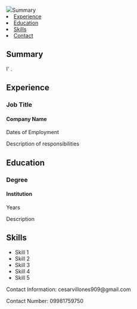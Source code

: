 <!DOCTYPE html>
<html lang="en">
<head>
    <meta charset="UTF-8">
    <meta name="viewport" content="width=device-width, initial-scale=1.0">
    <title>My Resume</title>
    <link rel="stylesheet" href="styles.css">
    <img src="![VILLONES, CESAR III H _0682](https://github.com/qwertyuiop1234578/VILLONES_SW2/assets/162384817/496bb1ab-0bf7-4209-a46f-b85eb948dbcd) 

</head>
<body>
    <header>
        <h1>Cesar H. Villones III.</h1>
 <nav>
            <ul>
                <li><a href="#summary">Summary</a></li>
                <li><a href="#experience">Experience</a></li>
                <li><a href="#education">Education</a></li>
                <li><a href="#skills">Skills</a></li>
                <li><a href="#contact">Contact</a></li>
            </ul>
        </nav>
    </header>
    <main>
        <section id="summary">
            <h2>Summary</h2>
            <p>I' .</p>
        </section>
        <section id="experience">
            <h2>Experience</h2>
            <div class="experience-item">
                <h3>Job Title</h3>
                <h4>Company Name</h4>
                <p>Dates of Employment</p>
                <p>Description of responsibilities</p>
            </div>
            <!-- Add more experience items as needed -->
        </section>
        <section id="education">
            <h2>Education</h2>
            <div class="education-item">
                <h3>Degree</h3>
                <h4>Institution</h4>
                <p>Years</p>
                <p>Description</p>
            </div>
            <!-- Add more education items as needed -->
        </section>
        <section id="skills">
            <h2>Skills</h2>
            <ul>
                <li>Skill 1</li>
                <li>Skill 2</li>
                <li>Skill 3</li>
                <li>Skill 4</li>
                <li>Skill 5</li>
            </ul>
        </section>
    </main>
    <footer>
        <p>Contact Information: cesarvillones909@gmail.com</p>
        <p>Contact Number: 09981759750</p>
    </footer>
</body>
</html>
